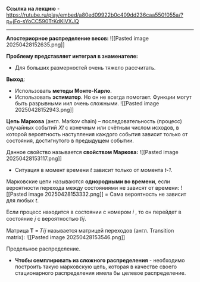 **Ссылка на лекцию** - https://rutube.ru/play/embed/a80ed09922b0c409dd236caa550f055a/?p=jFo-sYoCC590TrKdKlVXJQ
 
---

**Апостериорное распределение весов:**
![[Pasted image 20250428152635.png]]

**Проблему представляет интеграл в знаменателе:**
- Для больших размерностей очень тяжело рассчитать.

**Выход**:
- Использовать **методы Монте-Карло**.
- Использовать **эстиматор**. Но он не всегда помогает. Функции могут быть разрывными иил очень сложными.
![[Pasted image 20250428152943.png]]

**Цепь Маркова** (англ. Markov chain) – последовательность (процесс)
случайных событий 𝑋𝑡 с конечным или счётным числом исходов, в которой
вероятность наступления каждого события зависит только от состояния,
достигнутого в предыдущем событии.

Данное свойство называется **свойством Маркова:**
![[Pasted image 20250428153117.png]]

- Ситуация в момент времени *t* зависит только от момента *t-1*.

Марковские цепи называются **однородными во времени**, если вероятности перехода между состояниями не зависят от времени:
![[Pasted image 20250428153332.png]]
= Сама вероятность не зависит для любых *t*.

Если процесс находится в состоянии с номером 𝑖 , то он перейдет в
состояние 𝑗 с вероятностью 𝑡𝑖𝑗.

Матрица 𝐓 = 𝑇𝑖𝑗 называется матрицей переходов (англ. Transition matrix):
![[Pasted image 20250428153546.png]]


Предельное распределение.

- **Чтобы семплировать из сложного распределения** - необходимо построить такую марковскую цепь, которая в качестве своего стационарного распределения имела бы целевое распределение.

 